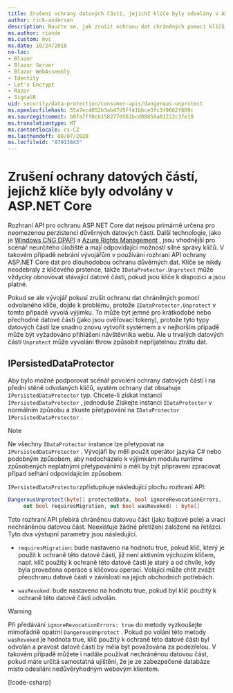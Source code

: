 ```yaml
---
title: Zrušení ochrany datových částí, jejichž klíče byly odvolány v ASP.NET Core
author: rick-anderson
description: Naučte se, jak zrušit ochranu dat chráněných pomocí klíčů, které od nich byly odvolány, v aplikaci ASP.NET Core.
ms.author: riande
ms.custom: mvc
ms.date: 10/24/2018
no-loc:
- Blazor
- Blazor Server
- Blazor WebAssembly
- Identity
- Let's Encrypt
- Razor
- SignalR
uid: security/data-protection/consumer-apis/dangerous-unprotect
ms.openlocfilehash: 55a7ec4052b3ab47d5ff41bbce3fc3f9662f609c
ms.sourcegitcommit: b0fa7ff0cb158277df61bcd08058a81222c3fe10
ms.translationtype: MT
ms.contentlocale: cs-CZ
ms.lasthandoff: 08/07/2020
ms.locfileid: "87913843"
---
```

# <a name="unprotect-payloads-whose-keys-have-been-revoked-in-aspnet-core"></a>Zrušení ochrany datových částí, jejichž klíče byly odvolány v ASP.NET Core

<a name="data-protection-consumer-apis-dangerous-unprotect"></a>

Rozhraní API pro ochranu ASP.NET Core dat nejsou primárně určena pro neomezenou perzistenci důvěrných datových částí. Další technologie, jako je [Windows CNG DPAPI](/windows/win32/seccng/cng-dpapi) a [Azure Rights Management](/rights-management/) , jsou vhodnější pro scénář neurčitého úložiště a mají odpovídající možnosti silné správy klíčů. V takovém případě nebrání vývojářům v používání rozhraní API ochrany ASP.NET Core dat pro dlouhodobou ochranu důvěrných dat. Klíče se nikdy neodebraly z klíčového prstence, takže `IDataProtector.Unprotect` může vždycky obnovovat stávající datové části, pokud jsou klíče k dispozici a jsou platné.

Pokud se ale vývojář pokusí zrušit ochranu dat chráněných pomocí odvolaného klíče, dojde k problému, protože `IDataProtector.Unprotect` v tomto případě vyvolá výjimku. To může být jemné pro krátkodobé nebo přechodné datové části (jako jsou ověřovací tokeny), protože tyto typy datových částí lze snadno znovu vytvořit systémem a v nejhorším případě může být vyžadováno přihlášení návštěvníka webu. Ale u trvalých datových částí `Unprotect` může vyvolání throw způsobit nepřijatelnou ztrátu dat.

## <a name="ipersisteddataprotector"></a>IPersistedDataProtector

Aby bylo možné podporovat scénář povolení ochrany datových částí i na přední stěně odvolaných klíčů, systém ochrany dat obsahuje `IPersistedDataProtector` typ. Chcete-li získat instanci `IPersistedDataProtector` , jednoduše Získejte instanci `IDataProtector` v normálním způsobu a zkuste přetypování na `IDataProtector` `IPersistedDataProtector` .

> [!NOTE]
> Ne všechny `IDataProtector` instance lze přetypovat na `IPersistedDataProtector` . Vývojáři by měli použít operátor jazyka C# nebo podobným způsobem, aby nedocházelo k výjimkám modulu runtime způsobených neplatnými přetypováními a měli by být připraveni zpracovat případ selhání odpovídajícím způsobem.

`IPersistedDataProtector`zpřístupňuje následující plochu rozhraní API:

```csharp
DangerousUnprotect(byte[] protectedData, bool ignoreRevocationErrors,
     out bool requiresMigration, out bool wasRevoked) : byte[]
```

Toto rozhraní API přebírá chráněnou datovou část (jako bajtové pole) a vrací nechráněnou datovou část. Neexistuje žádné přetížení založené na řetězci. Tyto dva výstupní parametry jsou následující.

* `requiresMigration`: bude nastaveno na hodnotu true, pokud klíč, který je použit k ochraně této datové části, již není aktivním výchozím klíčem, např. klíč použitý k ochraně této datové části je starý a od chvíle, kdy byla provedena operace s klíčovou operací. Volající může chtít zvážit přeochranu datové části v závislosti na jejich obchodních potřebách.

* `wasRevoked`: bude nastaveno na hodnotu true, pokud byl klíč použitý k ochraně této datové části odvolán.

>[!WARNING]
> Při předávání `ignoreRevocationErrors: true` do metody vyzkoušejte mimořádně opatrní `DangerousUnprotect` . Pokud po volání této metody `wasRevoked` je hodnota true, klíč použitý k ochraně této datové části byl odvolán a pravost datové části by měla být považována za podezřelou. V takovém případě můžete i nadále používat nechráněnou datovou část, pokud máte určitá samostatná ujištění, že je ze zabezpečené databáze místo odesílání nedůvěryhodným webovým klientem.

[!code-csharp[](dangerous-unprotect/samples/dangerous-unprotect.cs)]
